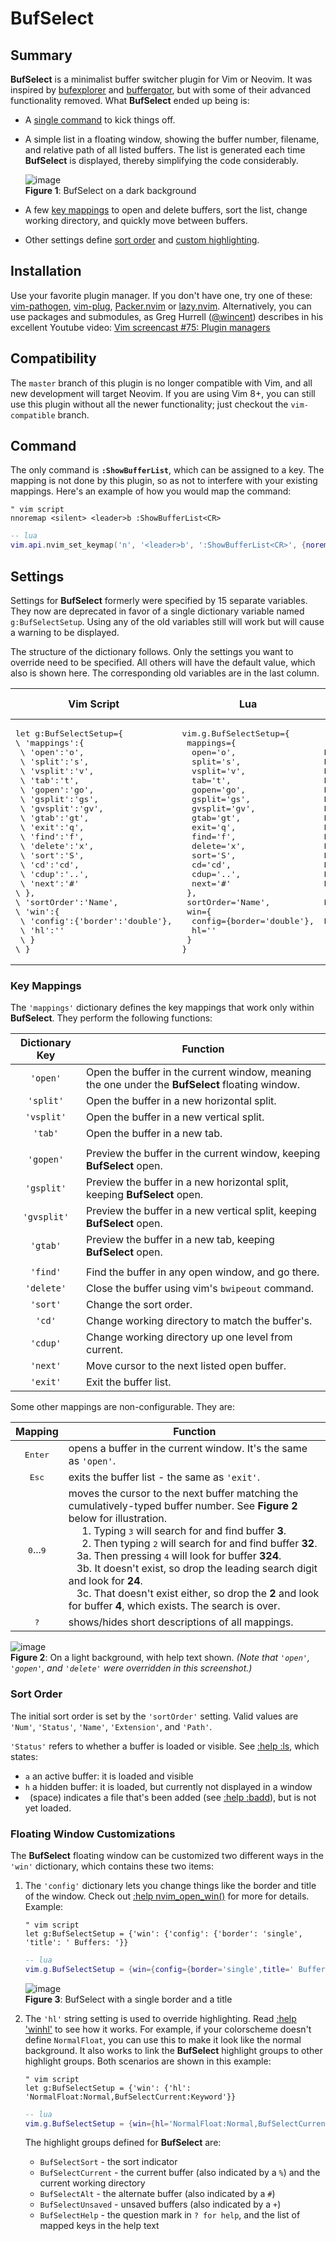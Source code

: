 # BufSelect

## Summary

**BufSelect** is a minimalist buffer switcher plugin for Vim or Neovim. It was inspired by [bufexplorer](https://github.com/jlanzarotta/bufexplorer) and [buffergator](https://github.com/jeetsukumaran/vim-buffergator), but with some of their advanced functionality removed. What **BufSelect** ended up being is:

* A [single command](#command) to kick things off.
* A simple list in a floating window, showing the buffer number, filename, and relative path of all listed buffers. The list is generated each time **BufSelect** is displayed, thereby simplifying the code considerably.

    ![image](media/darkScreenshot.png)
    <br/>**Figure 1**: BufSelect on a dark background

* A few [key mappings](#key-mappings) to open and delete buffers, sort the list, change working directory, and quickly move between buffers.
* Other settings define [sort order](#sort-order) and [custom highlighting](#custom-highlighting).

## Installation

Use your favorite plugin manager. If you don't have one, try one of these: [vim-pathogen](https://github.com/tpope/vim-pathogen), [vim-plug](https://github.com/junegunn/vim-plug), [Packer.nvim](https://github.com/wbthomason/packer.nvim) or [lazy.nvim](https://github.com/folke/lazy.nvim). Alternatively, you can use packages and submodules, as Greg Hurrell ([@wincent](https://github.com/wincent)) describes in his excellent Youtube video: [Vim screencast #75: Plugin managers](https://www.youtube.com/watch?v=X2_R3uxDN6g)

## Compatibility

The `master` branch of this plugin is no longer compatible with Vim, and all new development will target Neovim. If you are using Vim 8+, you can still use this plugin without all the newer functionality; just checkout the `vim-compatible` branch.

## Command

The only command is **`:ShowBufferList`**, which can be assigned to a key. The mapping is not done by this plugin, so as not to interfere with your existing mappings. Here's an example of how you would map the command:
```vim
" vim script
nnoremap <silent> <leader>b :ShowBufferList<CR>
```
```lua
-- lua
vim.api.nvim_set_keymap('n', '<leader>b', ':ShowBufferList<CR>', {noremap=true, slient=true})
```

## Settings

Settings for **BufSelect** formerly were specified by 15 separate variables. They now are deprecated in favor of a single dictionary variable named `g:BufSelectSetup`. Using any of the old variables still will work but will cause a warning to be displayed.

The structure of the dictionary follows. Only the settings you want to override need to be specified. All others will have the default value, which also is shown here. The corresponding old variables are in the last column.

<table>
    <thead>
        <tr>
            <th>Vim Script</th><th>Lua</th><th>Corresponding Old Variable</th>
        </tr>
    </thead>
    <tbody>
        <tr>
            <td>
<pre>
let g:BufSelectSetup={
\ 'mappings':{
 \ 'open':'o',
 \ 'split':'s',
 \ 'vsplit':'v',
 \ 'tab':'t',
 \ 'gopen':'go',
 \ 'gsplit':'gs',
 \ 'gvsplit':'gv',
 \ 'gtab':'gt',
 \ 'exit':'q',
 \ 'find':'f',
 \ 'delete':'x',
 \ 'sort':'S',
 \ 'cd':'cd',
 \ 'cdup':'..',
 \ 'next':'#'
\ },
\ 'sortOrder':'Name',
\ 'win':{
 \ 'config':{'border':'double'},
 \ 'hl':''
 \ }
\ }
</pre>
            </td>
            <td>
<pre>
vim.g.BufSelectSetup={
 mappings={
  open='o',
  split='s',
  vsplit='v',
  tab='t',
  gopen='go',
  gsplit='gs',
  gvsplit='gv',
  gtab='gt',
  exit='q',
  find='f',
  delete='x',
  sort='S',
  cd='cd',
  cdup='..',
  next='#'
 },
 sortOrder='Name',
 win={
  config={border='double'},
  hl=''
 }
}
</pre>
            </td>
            <td>
<pre>
           •
           •
BufSelectKeyOpen
BufSelectKeySplit
BufSelectKeyVSplit
BufSelectKeyTab
BufSelectKeyPreviewOpen
BufSelectKeyPreviewSplit
BufSelectKeyPreviewVSplit
BufSelectKeyPreviewTab
BufSelectKeyExit
BufSelectKeyFind
BufSelectKeyDeleteBuffer
BufSelectKeySort
BufSelectKeyChDir
BufSelectKeyChDirUp
BufSelectKeySelectOpen
           •
BufSelectSortOrder
           •
BufSelectFloatWinConfig
(No old variable)
           •
           •
</pre>
            </td>
        </tr>
    </tbody>
</table>

### Key Mappings

The `'mappings'` dictionary defines the key mappings that work only within **BufSelect**. They perform the following functions:

| Dictionary Key | Function |
| :-: | --- |
| `'open'`    | Open the buffer in the current window, meaning the one under the **BufSelect** floating window. |
| `'split'`   | Open the buffer in a new horizontal split. |
| `'vsplit'`  | Open the buffer in a new vertical split. |
| `'tab'`     | Open the buffer in a new tab. |
| | |
| `'gopen'`   | Preview the buffer in the current window, keeping **BufSelect** open. |
| `'gsplit'`  | Preview the buffer in a new horizontal split, keeping **BufSelect** open. |
| `'gvsplit'` | Preview the buffer in a new vertical split, keeping **BufSelect** open. |
| `'gtab'`    | Preview the buffer in a new tab, keeping **BufSelect** open. |
| | |
| `'find'`    | Find the buffer in any open window, and go there. |
| `'delete'`  | Close the buffer using vim's `bwipeout` command. |
| `'sort'`    | Change the sort order. |
| `'cd'`      | Change working directory to match the buffer's. |
| `'cdup'`    | Change working directory up one level from current. |
| `'next'`    | Move cursor to the next listed open buffer. |
| `'exit'`    | Exit the buffer list. |

Some other mappings are non-configurable. They are:

| Mapping | Function |
| :-: | --- |
| <kbd>Enter</kbd> | opens a buffer in the current window. It's the same as `'open'`. |
| <kbd>Esc</kbd> | exits the buffer list - the same as `'exit'`. |
| <kbd>0</kbd>...<kbd>9</kbd> | moves the cursor to the next buffer matching the cumulatively-typed buffer number. See **Figure 2** below for illustration.<br>&nbsp;&nbsp;&nbsp;&nbsp;&nbsp;1. Typing <kbd>3</kbd> will search for and find buffer **3**.<br>&nbsp;&nbsp;&nbsp;&nbsp;&nbsp;2. Then typing <kbd>2</kbd> will search for and find buffer **32**.<br>&nbsp;&nbsp;&nbsp;3a. Then pressing <kbd>4</kbd> will look for buffer **324**.<br>&nbsp;&nbsp;&nbsp;3b. It doesn't exist, so drop the leading search digit and look for **24**.<br>&nbsp;&nbsp;&nbsp;3c. That doesn't exist either, so drop the **2** and look for buffer **4**, which exists. The search is over. |
| <kbd>?</kbd> | shows/hides short descriptions of all mappings. |

![image](media/lightScreenshot.png)
<br/>**Figure 2**: On a light background, with help text shown. *(Note that `'open'`, `'gopen'`, and `'delete'` were overridden in this screenshot.)*

### Sort Order
The initial sort order is set by the `'sortOrder'` setting. Valid values are `'Num'`, `'Status'`, `'Name'`, `'Extension'`, and `'Path'`.

`'Status'` refers to whether a buffer is loaded or visible. See [:help :ls](https://neovim.io/doc/user/windows.html#%3Als), which states:

* `a` an active buffer: it is loaded and visible
* `h` a hidden buffer: it is loaded, but currently not displayed in a window
* ` `(space) indicates a file that's been added (see [:help :badd](https://neovim.io/doc/user/windows.html#%3Abadd)), but is not yet loaded.

### Floating Window Customizations

The **BufSelect** floating window can be customized two different ways in the `'win'` dictionary, which contains these two items:

1. The `'config'` dictionary lets you change things like the border and title of the window. Check out [:help nvim_open_win()](https://neovim.io/doc/user/api.html#nvim_open_win()) for more for details. Example:

    ```vim
    " vim script
    let g:BufSelectSetup = {'win': {'config': {'border': 'single', 'title': ' Buffers: '}}
    ```
    ```lua
    -- lua
    vim.g.BufSelectSetup = {win={config={border='single',title=' Buffers: '}}
    ```
    
    ![image](media/floatwinconfig.png)
    <br/>**Figure 3**: BufSelect with a single border and a title

1. The `'hl'` string setting is used to override highlighting. Read [:help 'winhl'](https://neovim.io/doc/user/options.html#'winhl') to see how it works. For example, if your colorscheme doesn't define `NormalFloat`, you can use this to make it look like the normal background. It also works to link the **BufSelect** highlight groups to other highlight groups. Both scenarios are shown in this example:

    ```vim
    " vim script
    let g:BufSelectSetup = {'win': {'hl': 'NormalFloat:Normal,BufSelectCurrent:Keyword'}}
    ```
    ```lua
    -- lua
    vim.g.BufSelectSetup = {win={hl='NormalFloat:Normal,BufSelectCurrent:Keyword'}}
    ```

    The highlight groups defined for **BufSelect** are:

    * `BufSelectSort` - the sort indicator
    * `BufSelectCurrent` - the current buffer (also indicated by a `%`) and the current working directory
    * `BufSelectAlt` - the alternate buffer (also indicated by a `#`)
    * `BufSelectUnsaved` - unsaved buffers (also indicated by a `+`)
    * `BufSelectHelp` - the question mark in `? for help`, and the list of mapped keys in the help text
